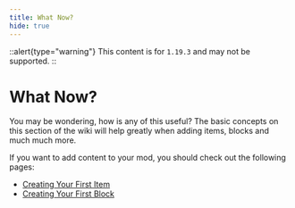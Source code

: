 ```yaml
---
title: What Now?
hide: true
---
```


::alert{type="warning"}
This content is for `1.19.3` and may not be supported.
::

# What Now?

You may be wondering, how is any of this useful? The basic concepts on this section of the wiki will help greatly when adding items, blocks and much much more.

If you want to add content to your mod, you should check out the following pages:

- [Creating Your First Item](/items/)
- [Creating Your First Block](/blocks/)

